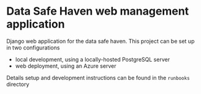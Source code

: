 # Data Safe Haven web management application

Django web application for the data safe haven.
This project can be set up in two configurations

- local development, using a locally-hosted PostgreSQL server
- web deployment, using an Azure server

Details setup and development instructions can be found in the `runbooks` directory

